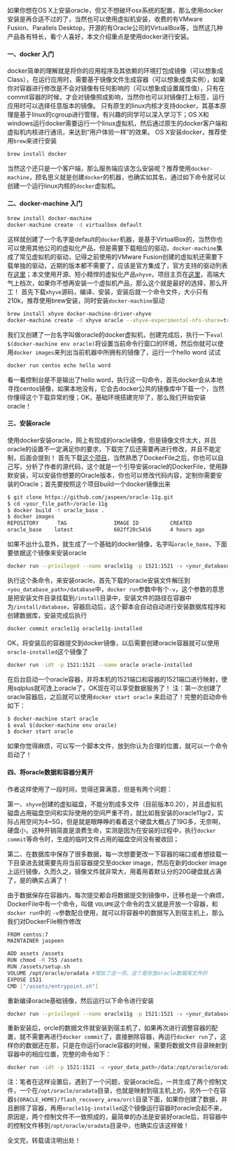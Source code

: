 <!--
author: liuys
date: 2016-05-03
title: OS X 安装oracle数据库
tags: Oracle
category: docker
status: publish
summary: docker简单的理解就是将你的应用程序及其依赖的环境打包成镜像（可以想象成Class），在运行应用时，需要基于镜像文件生成容器（可以想象成类实例），如果你对容器进行修改是不会对镜像有任何影响的（可以想象成设置属性值），只有在commit容器的时候，才会对镜像照成影响，当然你也可以对镜像打上标签，运行应用时可以选择任意版本的镜像。
只有原生的linux内核才支持docker，其基本原理是基于linux的cgroup进行管理，有兴趣的同学可以深入学习下；OS X和windows运行docker需要运行一个linux虚拟机，然后通过原生的docker客户端和虚拟机内核进行通讯，来达到“用户体验一样”的效果。
-->
如果你想在OS X上安装oracle，但又不想破坏osx系统的配置，那么使用docker安装是再合适不过的了，当然也可以使用虚拟机安装，收费的有VMware Fusion、Parallels Desktop，开源的有Oracle公司的VirtualBox等，当然这几种产品各有特长，看个人喜好，本文介绍重点是使用docker进行安装。
#### 一、docker 入门
docker简单的理解就是将你的应用程序及其依赖的环境打包成镜像（可以想象成Class），在运行应用时，需要基于镜像文件生成容器（可以想象成类实例），如果你对容器进行修改是不会对镜像有任何影响的（可以想象成设置属性值），只有在commit容器的时候，才会对镜像照成影响，当然你也可以对镜像打上标签，运行应用时可以选择任意版本的镜像。
只有原生的linux内核才支持docker，其基本原理是基于linux的cgroup进行管理，有兴趣的同学可以深入学习下；OS X和windows运行docker需要运行一个linux虚拟机，然后通过原生的docker客户端和虚拟机内核进行通讯，来达到“用户体验一样”的效果。
OS X安装docker，推荐使用`brew`来进行安装

```sh
brew install docker
```
当然这个还只是一个客户端，那么服务端应该怎么安装呢？推荐使用`docker-machine`，顾名思义就是创建`docker`的机器，也确实如其名，通过如下命令就可以创建一个运行linux内核的`docker`虚拟机。

#### 二、docker-machine 入门
```sh
brew install docker-machine
docker-machine create -d virtualbox default 
```
这样就创建了一个名字是default的`docker`机器，是基于VirtualBox的，当然你也可以使用其他公司的虚拟化产品，但是需要下载相应的驱动，`docker-machine`集成了常见虚拟机的驱动，记得之前使用的VMware Fusion创建的虚拟机还需要下载单独的驱动，近期的版本都不需要了，应该是官方集成了，官方支持的驱动列表在[这里](https://github.com/docker/machine/tree/master/drivers)；本文使用开源、短小精悍的虚拟化产品`xhyve`，项目主页在[这里](https://github.com/mist64/xhyve.git)，高端大气上档次，如果你不想再安装一个虚拟机产品，那么这个就是最好的选择，那么开工！
首先下载`xhyve`源码，编译、安装，安装后就一个命令文件，大小只有210k，推荐使用brew安装，同时安装`docker-machine`驱动

```sh
brew install xhyve docker-machine-driver-xhyve
docker-machine create -d xhyve oracle --xhyve-experimental-nfs-share=true
```
我们又创建了一台名字叫做oracle的docker虚拟机，创建完成后，执行一下`eval $(docker-machine env oracle)`将设置当前命令行窗口的环境，然后你就可以使用`docker images`来列出当前机器中所拥有的镜像了，运行一个hello word 试试

```sh
docker run centos echo hello word
```
看一看控制台是不是输出了hello word，执行这一句命令，首先docker会从本地寻找centos镜像，如果本地没有，它会去docker公共的镜像库中下载一个，当然你懂得这个下载异常的慢；OK，基础环境搭建完毕了，那么我们开始安装oracle！
#### 三、安装oracle
使用docker安装oracle，网上有现成的oracle镜像，但是镜像文件太大，并且oracle的设置不一定满足你的要求，下载完了后还需要再进行修改，并且不能定制，后面会提到！
首先下载[这个项目](https://github.com/jaspeen/oracle-11g.git)，当然熟悉了DockerFile之后，你也可以自己写，分析了作者的源代码，这个就是一个引导安装oracle的DockerFile，使用静默安装，可以安装你想要的Oracle版本，你也可以修改代码内容，定制你需要安装的Oracle；首先要按照这个项目build一个docker镜像出来

```sh
$ git clone https://github.com/jaspeen/oracle-11g.git
$ cd <your_file_path>/oracle-11g
$ docker build -t oracle_base .
$ docker images 
REPOSITORY      TAG               IMAGE ID          CREATED             SIZE
oracle_base    latest             602ff20c5416      4 hours ago         337.9 MB
```
如果不出什么意外，就生成了一个基础的docker镜像，名字叫`oracle_base`，下面要依据这个镜像来安装oracle

```sh
docker run --privileged --name oracle11g -p 1521:1521 -v <your_database_path>:/install oracle_base
```
执行这个条命令，来安装oracle，首先下载的oracle安装文件解压到`<you_database_path>/database`中，`docker run`参数中有个`-v`，这个参数的意思是把安装文件目录挂载到`/install`目录中，安装文件的路径在容器中为`/install/database`，容器启动后，这个脚本会自动自动进行安装数据库程序和创建数据库，安装完成后执行

```sh
docker commit oracle11g oracle11g-installed
```
OK，将安装后的容器提交到docker镜像，以后需要创建oracle容器就可以使用`oracle-installed`这个镜像了

```sh
docker run -idt -p 1521:1521 --name oracle oracle-installed
```
在后台启动一个oracle容器，并将本机的1521端口和容器的1521端口进行映射，使用sqlplus就可连上oracle了，OK现在可以享受数据服务了！
注：第一次创建了oracle容器后，之后就可以使用`docker start oracle` 来启动了！完整的启动命令如下：

```sh
$ docker-machine start oracle
$ eval $(docker-machine env oracle)
$ docker start oracle
```
如果你觉得麻烦，可以写一个脚本文件，放到你认为合理的位置，就可以一个命令启动了！

#### 四、将oracle数据和容器分离开
作者这样使用了一段时间，觉得还算满意，但是有两个问题：

第一、`xhyve`创建的虚拟磁盘，不能分割成多文件（目前版本0.20），并且虚拟机磁盘占用磁盘空间和实际使用的空间严重不符，就比如我安装的oracle11gr2，实际占用空间为4~5G，但是就是眼睁睁的看着这个硬盘大概占了19G多，无奈啊，硬盘小，这种开销简直是浪费生命，实测是因为在安装的过程中，执行`docker commit`等命令时，生成的临时文件占用的磁盘空间没有被收回；

第二、在数据库中保存了很多数据，每一次想要更改一下容器的端口或者想挂载一下目录进去就需要先将当前容器提交至docker image，然后在新的docker image上运行镜像，久而久之，镜像文件就非常大，用着用着默认分的20G硬盘就占满了，是的确实占满了！

由于数据保存在容器内，每次提交都会将数据提交到镜像中，迁移也是一个麻烦，DockerFile中有一个命令，叫做 `VOLUME`这个命令的含义就是开放一个容器，和`docker run`中的 `-v`参数配合使用，就可以将容器中的数据写入到宿主机上，那么我们对DockerFile稍作修改

```sh
FROM centos:7
MAINTAINER jaspeen

ADD assets /assets
RUN chmod -R 755 /assets
RUN /assets/setup.sh
VOLUME /opt/oracle/oradata #增加了这一项，这个是存放oracle数据库文件的
EXPOSE 1521
CMD ["/assets/entrypoint.sh"]
```
重新编译oracle基础镜像，然后运行以下命令进行安装

```sh
docker run --privileged --name oracle11g -p 1521:1521 -v <your_database_path>:/install -v <your_data_path>/oradata:/opt/oracle/oradata oracle_base
```
重新安装后，orcle的数据文件就安装到宿主机了，如果再次进行调整容器的配置，就不需要再进行`docker commit`了，直接删除容器，再运行`docker run`了，这样你的数据还在那，只是在你运行oracle容器的时候，需要将数据文件目录映射到容器中的相应位置，完整的命令如下：

```sh
docker run -idt -p 1521:1521 -v <your_data_path>/data:/opt/oracle/oradata --name oracle oracle11g-installed
```
注：笔者在这样设置后，遇到了一个问题，安装oracle后，一共生成了两个控制文件，一个在`/opt/oracle/oradata`目录，也就是映射到宿主机上的，另外一个在容器`${ORACLE_HOME}/flash_recovery_area/orcl`目录下面，如果你创建了数据，并且删除了容器，再用`oracle11g-installed`这个镜像运行容器时oracle会起不来，原因是，两个控制文件不一致照成的，最简单的办法是安装好oracle后，将容器中的控制文件移到`/opt/oracle/oradata`目录中，也确实应该这样做！

全文完，转载请注明出处！

